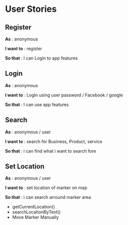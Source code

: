 # User Stories

## Register 
**As** : anonymous 

**I want to** : register 

**So that** : I can Login to app features

## Login 
**As** : anonymous 

**I want to** : Login using user password / Facebook  / google

**So that** : I can use app features


## Search 
**As** : anonymous / user

**I want to** : search for Business, Product, service

**So that** : i can find what i want to search fore



## Set Location 
**As** : anonymous / user

**I want to** : set location of marker on map

**So that** : i can search arround marker area
  - getCurrentLocation()
  - searchLocationByText()
  - Move Marker Manually
